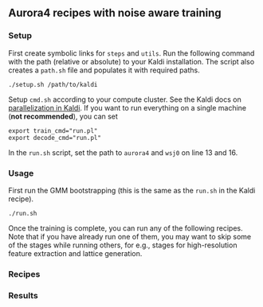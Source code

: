 ## Aurora4 recipes with noise aware training

### Setup

First create symbolic links for `steps` and `utils`. Run the following command with
the path (relative or absolute) to your Kaldi installation. The script also creates
a `path.sh` file and populates it with required paths.

```shell
./setup.sh /path/to/kaldi
```

Setup `cmd.sh` according to your compute cluster. See the Kaldi docs on 
[parallelization in Kaldi](https://kaldi-asr.org/doc/queue.html). If you want to
run everything on a single machine (**not recommended**), you can set

```shell
export train_cmd="run.pl"
export decode_cmd="run.pl"
```

In the `run.sh` script, set the path to `aurora4` and `wsj0` on line 13 and 16.

### Usage

First run the GMM bootstrapping (this is the same as the `run.sh` in the Kaldi recipe).

```shell
./run.sh
```

Once the training is complete, you can run any of the following recipes. Note that
if you have already run one of them, you may want to skip some of the stages while
running others, for e.g., stages for high-resolution feature extraction and lattice
generation.

### Recipes

### Results